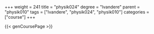 +++
weight = 241
title = "physik024"
degree = "lvandere"
parent = "physik010"
tags = ["lvandere", "physik024", "physik010"]
categories = ["course"]
+++

{{< genCoursePage >}}
